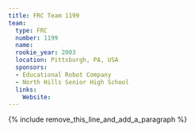 ```yaml
---
title: FRC Team 1199
team:
  type: FRC
  number: 1199
  name:
  rookie_year: 2003
  location: Pittsburgh, PA, USA
  sponsors:
  - Educational Robot Company
  - North Hills Senior High School
  links:
    Website:
---
```


{% include remove_this_line_and_add_a_paragraph %}